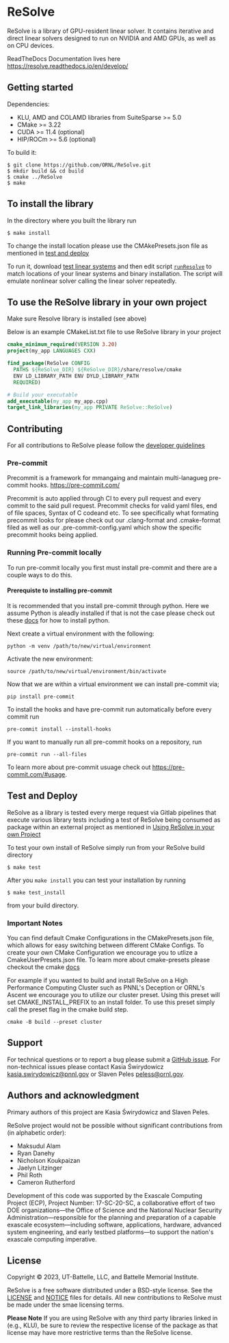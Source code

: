 # ReSolve

ReSolve is a library of GPU-resident linear solver. It contains iterative and direct linear solvers designed to run on NVIDIA and AMD GPUs, as well as on CPU devices.

ReadTheDocs Documentation lives here https://resolve.readthedocs.io/en/develop/

## Getting started

Dependencies:
- KLU, AMD and COLAMD libraries from SuiteSparse >= 5.0
- CMake >= 3.22
- CUDA >= 11.4 (optional)
- HIP/ROCm >= 5.6 (optional)

To build it:
```shell
$ git clone https://github.com/ORNL/ReSolve.git
$ mkdir build && cd build
$ cmake ../ReSolve
$ make
```

## To install the library 
In the directory where you built the library run
```shell
$ make install
```

To change the install location please use the CMAkePresets.json file as mentioned in [test and deploy](#test-and-deploy)

To run it, download [test linear systems](https://github.com/NREL/opf_matrices/tree/master/acopf/activsg10k) and then edit script [`runResolve`](runResolve) to match locations of your linear systems and binary installation. The script will emulate nonlinear solver calling the linear solver repeatedly.

## To use the ReSolve library in your own project
Make sure Resolve library is installed (see above)

Below is an example CMakeList.txt file to use ReSolve library in your project
```cmake
cmake_minimum_required(VERSION 3.20)
project(my_app LANGUAGES CXX)

find_package(ReSolve CONFIG 
  PATHS ${ReSolve_DIR} ${ReSolve_DIR}/share/resolve/cmake
  ENV LD_LIBRARY_PATH ENV DYLD_LIBRARY_PATH
  REQUIRED)

# Build your executable 
add_executable(my_app my_app.cpp)
target_link_libraries(my_app PRIVATE ReSolve::ReSolve)
```


## Contributing

For all contributions to ReSolve please follow the [developer guidelines](CONTRIBUTING.md)

### Pre-commit
Precommit is a framework for mmangaing and maintain multi-lanagueg pre-commit hooks. https://pre-commit.com/ 

Precommit is auto applied through CI to every pull request and every commit to the said pull request. Precommit checks for valid yaml files, end of file spaces, Syntax of C codeand etc. To see specifically what formating precommit looks for please check out our .clang-format and .cmake-format filed as well as our .pre-commit-config.yaml which show the specific precommit hooks being applied. 

### Running Pre-commit locally
To run pre-commit locally you first must install pre-commit and there are a couple ways to do this.

#### Prerequiste to installing pre-commit
It is recommended that you install pre-commit through python. Here we assume Python is aleadly installed if that is not the case please check out these [docs](https://wiki.python.org/moin/BeginnersGuide/Download) for how to install python. 

Next create a virtual environment with the following:
```shell
python -m venv /path/to/new/virtual/environment
```

Activate the new environment:
```shell
source /path/to/new/virtual/environment/bin/activate
```

 Now that we are within a virtual environment we can install pre-commit via;
```shell
pip install pre-commit
```

To install the hooks and have pre-commit run automatically before every commit run
```shell
pre-commit install --install-hooks
```

If you want to manually run all pre-commit hooks on a repository, run 
```shell
pre-commit run --all-files
```
To learn more about pre-commit usuage check out https://pre-commit.com/#usage.

## Test and Deploy

ReSolve as a library is tested every merge request via Gitlab pipelines that execute various library tests including a test of ReSolve being consumed as package within an external project as mentioned in [Using ReSolve in your own Project](#to-use-the-resolve-library-in-your-own-project)

To test your own install of ReSolve simply run from your ReSolve build directory 
```shell
$ make test
```
After you `make install` you can test your installation by running
```shell
$ make test_install
```
from your build directory.


### Important Notes

You can find default Cmake Configurations in the CMakePresets.json file, which allows for easy switching between different CMake Configs. To create your own CMake Configuration we encourage you to utlize a CmakeUserPresets.json file. To learn more about cmake-presets please checkout the cmake [docs](https://cmake.org/cmake/help/latest/manual/cmake-presets.7.html) 

For example if you wanted to build and install ReSolve on a High Performance Computing Cluster such as PNNL's Deception or ORNL's Ascent we encourage you to utilize our cluster preset. Using this preset will set CMAKE_INSTALL_PREFIX to an install folder. To use this preset simply call the preset flag in the cmake build step. 

```shell
cmake -B build --preset cluster
```

## Support
For technical questions or to report a bug please submit a [GitHub issue](https://github.com/ORNL/ReSolve/issues).
For non-technical issues please contact Kasia &#346;wirydowicz <kasia.swirydowicz@pnnl.gov> or Slaven Peles <peless@ornl.gov>.

## Authors and acknowledgment
Primary authors of this project are Kasia &#346;wirydowicz and Slaven Peles.

ReSolve project would not be possible without significant contributions from (in alphabetic order):
- Maksudul Alam
- Ryan Danehy
- Nicholson Koukpaizan
- Jaelyn Litzinger
- Phil Roth
- Cameron Rutherford

Development of this code was supported by the Exascale Computing Project (ECP), Project Number: 17-SC-20-SC,
a collaborative effort of two DOE organizations—the Office of Science and the National Nuclear Security
Administration—responsible for the planning and preparation of a capable exascale ecosystem—including software,
applications, hardware, advanced system engineering, and early testbed platforms—to support the nation's exascale
computing imperative.

## License
Copyright &copy; 2023, UT-Battelle, LLC, and Battelle Memorial Institute.

ReSolve is a free software distributed under a BSD-style license. See the
[LICENSE](LICENSE) and [NOTICE](NOTICE) files for details. All new
contributions to ReSolve must be made under the smae licensing terms.

**Please Note** If you are using ReSolve with any third party libraries linked
in (e.g., KLU), be sure to review the respective license of the package as that
license may have more restrictive terms than the ReSolve license.
